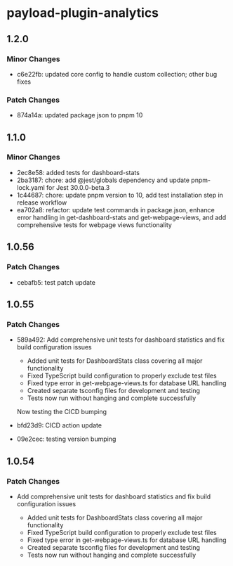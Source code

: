 # payload-plugin-analytics

## 1.2.0

### Minor Changes

- c6e22fb: updated core config to handle custom collection; other bug fixes

### Patch Changes

- 874a14a: updated package json to pnpm 10

## 1.1.0

### Minor Changes

- 2ec8e58: added tests for dashboard-stats
- 2ba3187: chore: add @jest/globals dependency and update pnpm-lock.yaml for Jest 30.0.0-beta.3
- 1c44687: chore: update pnpm version to 10, add test installation step in release workflow
- ea702a8: refactor: update test commands in package.json, enhance error handling in get-dashboard-stats and get-webpage-views, and add comprehensive tests for webpage views functionality

## 1.0.56

### Patch Changes

- cebafb5: test patch update

## 1.0.55

### Patch Changes

- 589a492: Add comprehensive unit tests for dashboard statistics and fix build configuration issues

  - Added unit tests for DashboardStats class covering all major functionality
  - Fixed TypeScript build configuration to properly exclude test files
  - Fixed type error in get-webpage-views.ts for database URL handling
  - Created separate tsconfig files for development and testing
  - Tests now run without hanging and complete successfully

  Now testing the CICD bumping

- bfd23d9: CICD action update
- 09e2cec: testing version bumping

## 1.0.54

### Patch Changes

- Add comprehensive unit tests for dashboard statistics and fix build configuration issues

  - Added unit tests for DashboardStats class covering all major functionality
  - Fixed TypeScript build configuration to properly exclude test files
  - Fixed type error in get-webpage-views.ts for database URL handling
  - Created separate tsconfig files for development and testing
  - Tests now run without hanging and complete successfully
